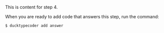 
This is content for step 4.

When you are ready to add code that answers this step, run the command:

```
$ ducktypecoder add answer
```
